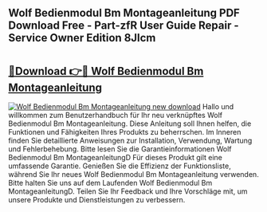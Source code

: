 ## Wolf Bedienmodul Bm Montageanleitung PDF Download Free - Part-zfR User Guide Repair - Service Owner Edition 8JIcm

# <h2><a href="http://df6h7a.blite.top/?on=Wolf+Bedienmodul+Bm+Montageanleitung">🔗Download 👉🔴 Wolf Bedienmodul Bm Montageanleitung</a></h2>

[![Wolf Bedienmodul Bm Montageanleitung new download](https://i.imgur.com/lujVjoI.png)](http://df6h7a.blite.top/?on=Wolf+Bedienmodul+Bm+Montageanleitung)
Hallo und willkommen zum Benutzerhandbuch für Ihr neu verknüpftes Wolf Bedienmodul Bm Montageanleitung. Diese Anleitung soll Ihnen helfen, die Funktionen und Fähigkeiten Ihres Produkts zu beherrschen. Im Inneren finden Sie detaillierte Anweisungen zur Installation, Verwendung, Wartung und Fehlerbehebung. Bitte lesen Sie die Garantieinformationen Wolf Bedienmodul Bm MontageanleitungD Für dieses Produkt gilt eine umfassende Garantie. Genießen Sie die Effizienz der Funktionsliste, während Sie Ihr neues Wolf Bedienmodul Bm Montageanleitung verwenden. Bitte halten Sie uns auf dem Laufenden Wolf Bedienmodul Bm MontageanleitungD. Teilen Sie Ihr Feedback und Ihre Vorschläge mit, um unsere Produkte und Dienstleistungen zu verbessern.
